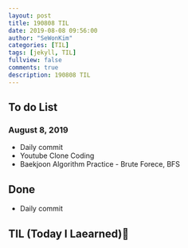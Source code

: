 ```yaml
---
layout: post
title: 190808 TIL
date: 2019-08-08 09:56:00
author: "SeWonKim"
categories: [TIL]
tags: [jekyll, TIL]
fullview: false
comments: true
description: 190808 TIL
---
```



## To do List 
### August 8, 2019
* Daily commit
* Youtube Clone Coding
* Baekjoon Algorithm Practice - Brute Forece, BFS


## Done 
* Daily commit



## TIL (Today I Laearned)🤔
